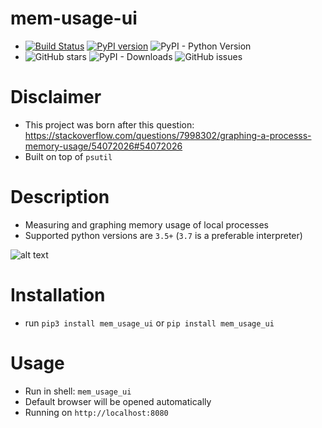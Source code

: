 mem-usage-ui
============

- [![Build Status](https://travis-ci.org/parikls/mem_usage_ui.svg?branch=master)](https://travis-ci.org/parikls/mem_usage_ui) [![PyPI version](https://badge.fury.io/py/mem-usage-ui.svg)](https://badge.fury.io/py/mem-usage-ui) ![PyPI - Python Version](https://img.shields.io/pypi/pyversions/mem_usage_ui.svg)
- ![GitHub stars](https://img.shields.io/github/stars/parikls/mem_usage_ui.svg) ![PyPI - Downloads](https://img.shields.io/pypi/dm/mem_usage_ui.svg) ![GitHub issues](https://img.shields.io/github/issues/parikls/mem_usage_ui.svg)

Disclaimer
==========

- This project was born after this question: https://stackoverflow.com/questions/7998302/graphing-a-processs-memory-usage/54072026#54072026
- Built on top of `psutil`

Description
===========

- Measuring and graphing memory usage of local processes
- Supported python versions are `3.5+` (`3.7` is a preferable interpreter)

![alt text](https://raw.githubusercontent.com/parikls/mem_usage_ui/master/mem_usage_ui.png)


Installation
============

- run `pip3 install mem_usage_ui` or `pip install mem_usage_ui`

Usage
=====

- Run in shell: `mem_usage_ui`
- Default browser will be opened automatically
- Running on `http://localhost:8080`
